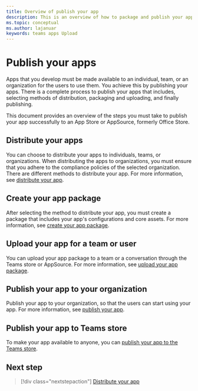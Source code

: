 ```yaml
---
title: Overview of publish your app
description: This is an overview of how to package and publish your app.
ms.topic: conceptual
ms.author: lajanuar
keywords: teams apps Upload
---
```


# Publish your apps
Apps that you develop must be made available to an individual, team, or an organization for the users to use them. You achieve this by publishing your apps. There is a complete process to publish your apps that includes, selecting methods of distribution, packaging and uploading, and finally publishing.

This document provides an overview of the steps you must take to publish your app successfully to an App Store or AppSource, formerly Office Store.

## Distribute your apps
You can choose to distribute your apps to individuals, teams, or organizations. When distributing the apps to organizations, you must ensure that you adhere to the compliance policies of the selected organization. There are different methods to distribute your app. For more information, see [distribute your app](overview.md).

## Create your app package
After selecting the method to distribute your app, you must create a package that includes your app's configurations and core assets. For more information, see [create your app package](../build-and-test/apps-package.md).

## Upload your app for a team or user
You can upload your app package to a team or a conversation through the Teams store or AppSource. For more information, see [upload your app package](apps-upload.md).

## Publish your app to your organization
Publish your app to your organization, so that the users can start using your app. For more information, see [publish your app](https://docs.microsoft.com/MicrosoftTeams/manage-apps?toc=%2Fmicrosoftteams%2Fplatform%2Ftoc.json&bc=%2FMicrosoftTeams%2Fbreadcrumb%2Ftoc.json).

## Publish your app to Teams store
To make your app available to anyone, you can [publish your app to the Teams store](../../../appsource/publish.md).

## Next step
> [!div class="nextstepaction"]
> [Distribute your app](overview.md)
